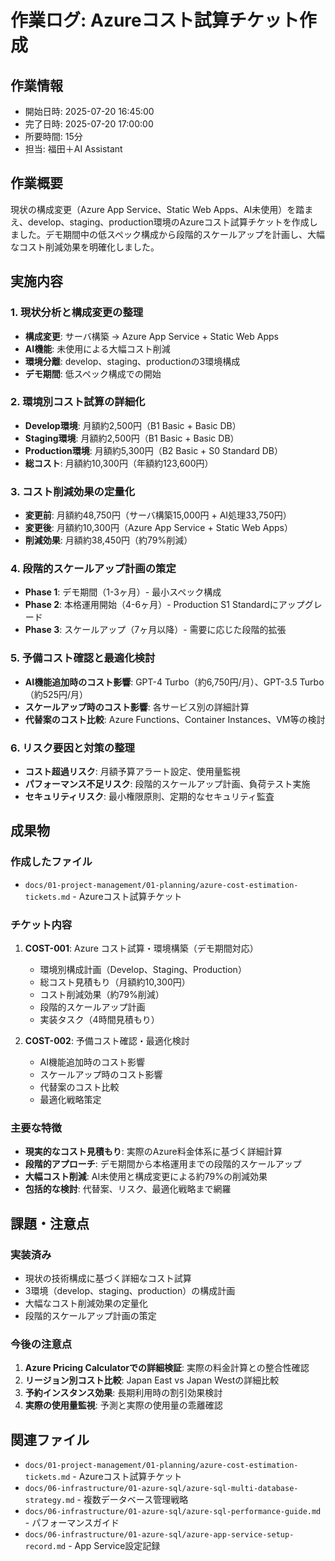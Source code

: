 # 作業ログ: Azureコスト試算チケット作成

## 作業情報
- 開始日時: 2025-07-20 16:45:00
- 完了日時: 2025-07-20 17:00:00
- 所要時間: 15分
- 担当: 福田＋AI Assistant

## 作業概要
現状の構成変更（Azure App Service、Static Web Apps、AI未使用）を踏まえ、develop、staging、production環境のAzureコスト試算チケットを作成しました。デモ期間中の低スペック構成から段階的スケールアップを計画し、大幅なコスト削減効果を明確化しました。

## 実施内容

### 1. 現状分析と構成変更の整理
- **構成変更**: サーバ構築 → Azure App Service + Static Web Apps
- **AI機能**: 未使用による大幅コスト削減
- **環境分離**: develop、staging、productionの3環境構成
- **デモ期間**: 低スペック構成での開始

### 2. 環境別コスト試算の詳細化
- **Develop環境**: 月額約2,500円（B1 Basic + Basic DB）
- **Staging環境**: 月額約2,500円（B1 Basic + Basic DB）
- **Production環境**: 月額約5,300円（B2 Basic + S0 Standard DB）
- **総コスト**: 月額約10,300円（年額約123,600円）

### 3. コスト削減効果の定量化
- **変更前**: 月額約48,750円（サーバ構築15,000円 + AI処理33,750円）
- **変更後**: 月額約10,300円（Azure App Service + Static Web Apps）
- **削減効果**: 月額約38,450円（約79%削減）

### 4. 段階的スケールアップ計画の策定
- **Phase 1**: デモ期間（1-3ヶ月）- 最小スペック構成
- **Phase 2**: 本格運用開始（4-6ヶ月）- Production S1 Standardにアップグレード
- **Phase 3**: スケールアップ（7ヶ月以降）- 需要に応じた段階的拡張

### 5. 予備コスト確認と最適化検討
- **AI機能追加時のコスト影響**: GPT-4 Turbo（約6,750円/月）、GPT-3.5 Turbo（約525円/月）
- **スケールアップ時のコスト影響**: 各サービス別の詳細計算
- **代替案のコスト比較**: Azure Functions、Container Instances、VM等の検討

### 6. リスク要因と対策の整理
- **コスト超過リスク**: 月額予算アラート設定、使用量監視
- **パフォーマンス不足リスク**: 段階的スケールアップ計画、負荷テスト実施
- **セキュリティリスク**: 最小権限原則、定期的なセキュリティ監査

## 成果物

### 作成したファイル
- `docs/01-project-management/01-planning/azure-cost-estimation-tickets.md` - Azureコスト試算チケット

### チケット内容
1. **COST-001**: Azure コスト試算・環境構築（デモ期間対応）
   - 環境別構成計画（Develop、Staging、Production）
   - 総コスト見積もり（月額約10,300円）
   - コスト削減効果（約79%削減）
   - 段階的スケールアップ計画
   - 実装タスク（4時間見積もり）

2. **COST-002**: 予備コスト確認・最適化検討
   - AI機能追加時のコスト影響
   - スケールアップ時のコスト影響
   - 代替案のコスト比較
   - 最適化戦略策定

### 主要な特徴
- **現実的なコスト見積もり**: 実際のAzure料金体系に基づく詳細計算
- **段階的アプローチ**: デモ期間から本格運用までの段階的スケールアップ
- **大幅コスト削減**: AI未使用と構成変更による約79%の削減効果
- **包括的な検討**: 代替案、リスク、最適化戦略まで網羅

## 課題・注意点

### 実装済み
- 現状の技術構成に基づく詳細なコスト試算
- 3環境（develop、staging、production）の構成計画
- 大幅なコスト削減効果の定量化
- 段階的スケールアップ計画の策定

### 今後の注意点
1. **Azure Pricing Calculatorでの詳細検証**: 実際の料金計算との整合性確認
2. **リージョン別コスト比較**: Japan East vs Japan Westの詳細比較
3. **予約インスタンス効果**: 長期利用時の割引効果検討
4. **実際の使用量監視**: 予測と実際の使用量の乖離確認

## 関連ファイル
- `docs/01-project-management/01-planning/azure-cost-estimation-tickets.md` - Azureコスト試算チケット
- `docs/06-infrastructure/01-azure-sql/azure-sql-multi-database-strategy.md` - 複数データベース管理戦略
- `docs/06-infrastructure/01-azure-sql/azure-sql-performance-guide.md` - パフォーマンスガイド
- `docs/06-infrastructure/01-azure-sql/azure-app-service-setup-record.md` - App Service設定記録 